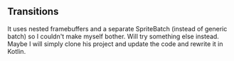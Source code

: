 ## Transitions
It uses nested framebuffers and a separate SpriteBatch (instead of generic batch) so I couldn't make myself bother. Will try something else instead. Maybe I will simply clone his project and update the code and rewrite it in Kotlin.